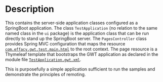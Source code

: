 # Description

This contains the server-side application classes configured as a SpringBoot application. The class `TestApplication` (no relation to the same named class in the `ui` package) is the application class that can be run directly to stand up the SpringBoot server. The `PagesController` class provides Spring MVC configuration that maps the resource [`com.effacy.gwt.test.main.html`](../../../../../resources/templates/main.html) to the root context. The page resource is a Thymeleaf template that bootstraps the GWT application as declared in the module file [`TestApplication.gwt.xml`](../../../../../../gwt/java/com/effacy/gwt/test/PlaygroundApp.gwt.xml).

This is purposefully a simple application sufficient to run the samples and demonstrate the principles of remoting.